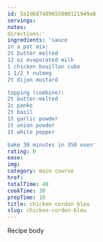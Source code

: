 ```yaml
---
id: 5a2d687489655800121949a8
servings:
notes:
directions:'
ingredients: 'sauce
in a pot mix:
2t butter melted
12 oz evaporated milk
1 chicken bouillon cube
1 1/2 t nutmeg
2t dijon mustard

topping (combine):
2t butter-melted
2c panko
2t basil
1t garlic powder
1t onion powder
1t white pepper

bake 30 minutes in 350 oven'
rating: 0
ease:
img:
category: main course
href:
totalTime: 40
cookTime: 30
prepTime: 10
title: chicken cordon bleu
slug: chicken-cordon-bleu
---
```

Recipe body